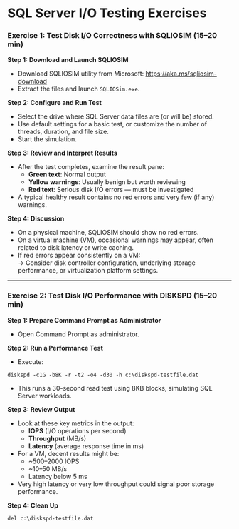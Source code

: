 
# SQL Server I/O Testing Exercises

### Exercise 1: Test Disk I/O Correctness with SQLIOSIM (15–20 min)

**Step 1: Download and Launch SQLIOSIM**
- Download SQLIOSIM utility from Microsoft:
  https://aka.ms/sqliosim-download
- Extract the files and launch `SQLIOSim.exe`.

**Step 2: Configure and Run Test**
- Select the drive where SQL Server data files are (or will be) stored.
- Use default settings for a basic test, or customize the number of threads, duration, and file size.
- Start the simulation.

**Step 3: Review and Interpret Results**
- After the test completes, examine the result pane:
  - **Green text**: Normal output
  - **Yellow warnings**: Usually benign but worth reviewing
  - **Red text**: Serious disk I/O errors — must be investigated
- A typical healthy result contains no red errors and very few (if any) warnings.

**Step 4: Discussion**
- On a physical machine, SQLIOSIM should show no red errors.
- On a virtual machine (VM), occasional warnings may appear, often related to disk latency or write caching.
- If red errors appear consistently on a VM:  
  → Consider disk controller configuration, underlying storage performance, or virtualization platform settings.

---

### Exercise 2: Test Disk I/O Performance with DISKSPD (15–20 min)

**Step 1: Prepare Command Prompt as Administrator**
- Open Command Prompt as administrator.

**Step 2: Run a Performance Test**
- Execute:
```shell
diskspd -c1G -b8K -r -t2 -o4 -d30 -h c:\diskspd-testfile.dat
```
- This runs a 30-second read test using 8KB blocks, simulating SQL Server workloads.

**Step 3: Review Output**
- Look at these key metrics in the output:
  - **IOPS** (I/O operations per second)
  - **Throughput** (MB/s)
  - **Latency** (average response time in ms)
- For a VM, decent results might be:
  - ~500–2000 IOPS
  - ~10–50 MB/s
  - Latency below 5 ms
- Very high latency or very low throughput could signal poor storage performance.

**Step 4: Clean Up**
```shell
del c:\diskspd-testfile.dat
```
